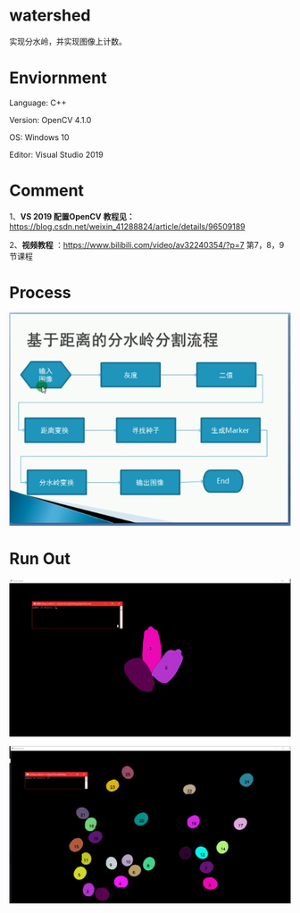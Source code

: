 # watershed
实现分水岭，并实现图像上计数。  

# Enviornment
Language: C++

Version: OpenCV 4.1.0  

OS: Windows 10  

Editor: Visual Studio 2019  

# Comment 
1、**VS 2019 配置OpenCV 教程见：** https://blog.csdn.net/weixin_41288824/article/details/96509189  

2、**视频教程** ：https://www.bilibili.com/video/av32240354/?p=7  第7，8，9节课程  



# Process
![](./photo/process.png)


# Run Out
![](./photo/dealedPic/photo2.png)

![](./photo/dealedPic/photo1.png)


